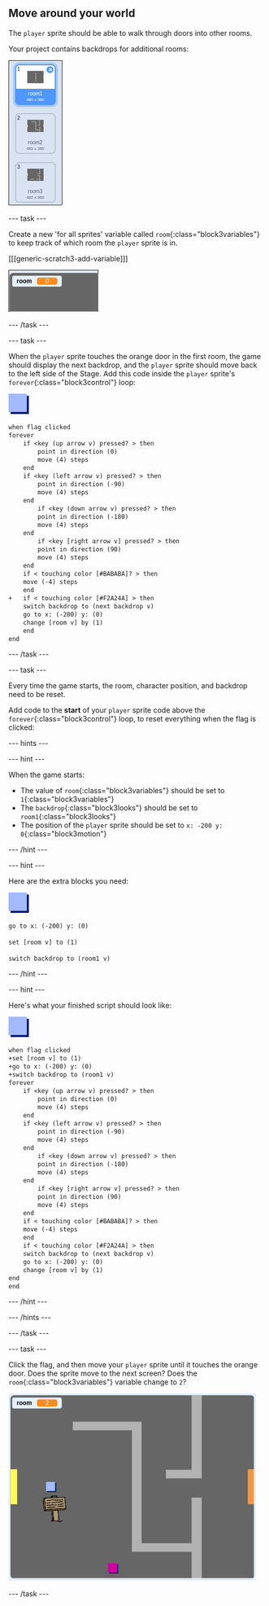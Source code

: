 ## Move around your world

The `player` sprite should be able to walk through doors into other rooms.

Your project contains backdrops for additional rooms:

![captura de pantalla](images/world-backdrops.png)

\--- task \---

Create a new 'for all sprites' variable called `room`{:class="block3variables"} to keep track of which room the `player` sprite is in.

[[[generic-scratch3-add-variable]]]

![screenshot](images/world-room.png)

\--- /task \---

\--- task \---

When the `player` sprite touches the orange door in the first room, the game should display the next backdrop, and the `player` sprite should move back to the left side of the Stage. Add this code inside the `player` sprite's `forever`{:class="block3control"} loop:

![player](images/player.png)

```blocks3
when flag clicked
forever
    if <key (up arrow v) pressed? > then
        point in direction (0)
        move (4) steps
    end
    if <key (left arrow v) pressed? > then
        point in direction (-90)
        move (4) steps
    end
        if <key (down arrow v) pressed? > then
        point in direction (-180)
        move (4) steps
    end
        if <key [right arrow v] pressed? > then
        point in direction (90)
        move (4) steps
    end
    if < touching color [#BABABA]? > then
    move (-4) steps
    end
+   if < touching color [#F2A24A] > then
    switch backdrop to (next backdrop v)
    go to x: (-200) y: (0)
    change [room v] by (1)
    end
end
```

\--- /task \---

\--- task \---

Every time the game starts, the room, character position, and backdrop need to be reset.

Add code to the **start** of your `player` sprite code above the `forever`{:class="block3control"} loop, to reset everything when the flag is clicked:

\--- hints \---

\--- hint \---

When the game starts:

+ The value of `room`{:class="block3variables"} should be set to `1`{:class="block3variables"}
+ The `backdrop`{:class="block3looks"} should be set to `room1`{:class="block3looks"}
+ The position of the `player` sprite should be set to `x: -200 y: 0`{:class="block3motion"}

\--- /hint \---

\--- hint \---

Here are the extra blocks you need:

![player](images/player.png)

```blocks3
go to x: (-200) y: (0)

set [room v] to (1)

switch backdrop to (room1 v)
```

\--- /hint \---

\--- hint \---

Here's what your finished script should look like:

![player](images/player.png)

```blocks3
when flag clicked
+set [room v] to (1)
+go to x: (-200) y: (0)
+switch backdrop to (room1 v)
forever
    if <key (up arrow v) pressed? > then
        point in direction (0)
        move (4) steps
    end
    if <key (left arrow v) pressed? > then
        point in direction (-90)
        move (4) steps
    end
        if <key (down arrow v) pressed? > then
        point in direction (-180)
        move (4) steps
    end
        if <key [right arrow v] pressed? > then
        point in direction (90)
        move (4) steps
    end
    if < touching color [#BABABA]? > then
    move (-4) steps
    end
    if < touching color [#F2A24A] > then
    switch backdrop to (next backdrop v)
    go to x: (-200) y: (0)
    change [room v] by (1)
end
end
```

\--- /hint \---

\--- /hints \---

\--- /task \---

\--- task \---

Click the flag, and then move your `player` sprite until it touches the orange door. Does the sprite move to the next screen? Does the `room`{:class="block3variables"} variable change to `2`?

![screenshot](images/world-room-test.png)

\--- /task \---